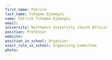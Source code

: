 ```yaml
---
first_name: Patrick
last_name: Tchepmo Djomegni
name: Patrick Tchepmo Djomegni
email: 
university: Northwest University (South Africa)
position: Professor
website: 
position_in_school: Organiser
exact_role_in_school: Organising Committee
photo: 
---
```


